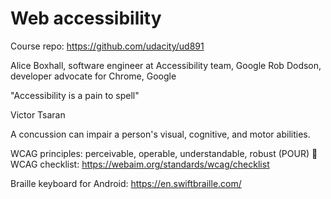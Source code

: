 # Web accessibility

Course repo: https://github.com/udacity/ud891

Alice Boxhall, software engineer at Accessibility team, Google
Rob Dodson, developer advocate for Chrome, Google

"Accessibility is a pain to spell"

Victor Tsaran

A concussion can impair a person's visual, cognitive, and motor abilities.

WCAG principles: perceivable, operable, understandable, robust (POUR)
📖 WCAG checklist: https://webaim.org/standards/wcag/checklist

Braille keyboard for Android: https://en.swiftbraille.com/